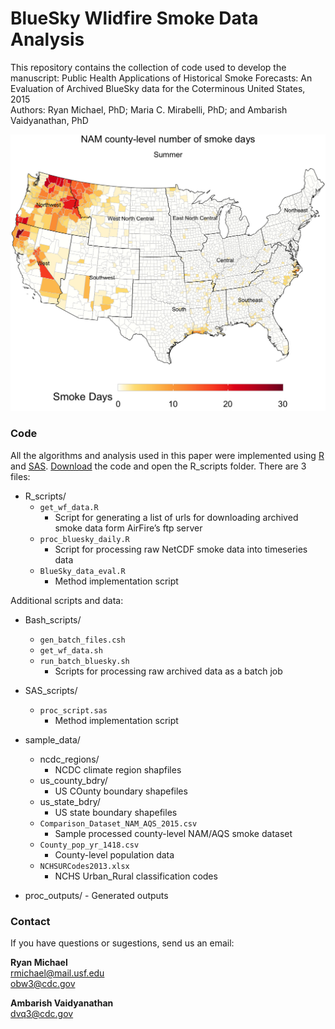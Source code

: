 # BlueSky Wlidfire Smoke Data Analysis
This repository contains the collection of code used to develop the manuscript: Public Health Applications of Historical Smoke Forecasts: An Evaluation of Archived BlueSky data for the Coterminous United States, 2015 <br>
Authors: Ryan Michael, PhD; Maria C. Mirabelli, PhD; and Ambarish Vaidyanathan, PhD

![wildfire smoke Concentrations](figs/NAM_summer_smk_.png)

### Code

All the algorithms and analysis used in this paper were implemented using [R](https://www.r-project.org/) and [SAS](https://www.sas.com/en_us/software/stat.html/). [Download](https://github.com/daspliff/BlueSky_smoke_analysis/archive/main.zip) the code and open the R_scripts folder. There are 3 files:

* R_scripts/
   * ```get_wf_data.R```
      - Script for generating a list of urls for downloading archived smoke data form AirFire’s ftp server 
   * ```proc_bluesky_daily.R```
      - Script for processing raw NetCDF smoke data into timeseries data
   * ```BlueSky_data_eval.R```
      - Method implementation script
 
Additional scripts and data:

* Bash_scripts/
   * ```gen_batch_files.csh```
   * ```get_wf_data.sh```
   * ```run_batch_bluesky.sh```
      - Scripts for processing raw archived data as a batch job

* SAS_scripts/
   * ```proc_script.sas```
      - Method implementation script

* sample_data/
   * ncdc_regions/
      - NCDC climate region shapfiles
   * us_county_bdry/
      - US COunty boundary shapefiles
   * us_state_bdry/
      - US state boundary shapefiles
   * ```Comparison_Dataset_NAM_AQS_2015.csv```
      - Sample processed county-level NAM/AQS smoke dataset
   * ```County_pop_yr_1418.csv```
      - County-level population data
   * ```NCHSURCodes2013.xlsx```
      - NCHS Urban_Rural classification codes

* proc_outputs/
      - Generated outputs


### Contact

If you have questions or sugestions, send us an email:

**Ryan Michael**<br>
[rmichael@mail.usf.edu](mailto:rmichael@mial.usf.edu)<br>
[obw3@cdc.gov](mailto:obw3@cdc.gov)<br>

**Ambarish Vaidyanathan**<br>
[dvq3@cdc.gov](mailto:dvq3@cdc.gov)<br>
